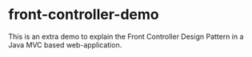 # front-controller-demo
This is an extra demo to explain the Front Controller Design Pattern in a Java MVC based web-application.
